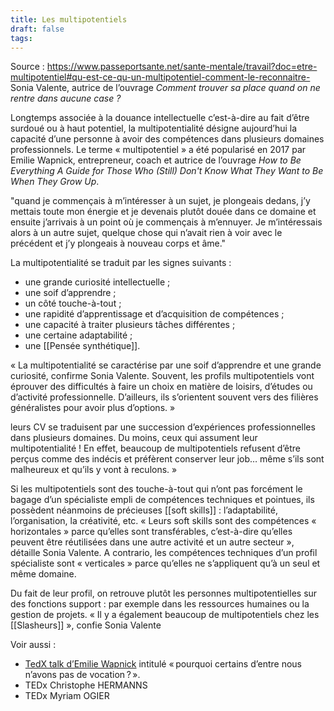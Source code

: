 ```yaml
---
title: Les multipotentiels
draft: false
tags:
---
```

Source : https://www.passeportsante.net/sante-mentale/travail?doc=etre-multipotentiel#qu-est-ce-qu-un-multipotentiel-comment-le-reconnaitre-
Sonia Valente, autrice de l’ouvrage _Comment trouver sa place quand on ne rentre dans aucune case ?_

Longtemps associée à la douance intellectuelle c’est-à-dire au fait d’être surdoué ou à haut potentiel, la multipotentialité désigne aujourd’hui la capacité d’une personne à avoir des compétences dans plusieurs domaines professionnels. Le terme « multipotentiel » a été popularisé en 2017 par Emilie Wapnick, entrepreneur, coach et autrice de l’ouvrage _How to Be Everything A Guide for Those Who (Still) Don't Know What They Want to Be When They Grow Up_.

"quand je commençais à m’intéresser à un sujet, je plongeais dedans, j’y mettais toute mon énergie et je devenais plutôt douée dans ce domaine et ensuite j’arrivais à un point où je commençais à m’ennuyer. Je m’intéressais alors à un autre sujet, quelque chose qui n’avait rien à voir avec le précédent et j’y plongeais à nouveau corps et âme."

La multipotentialité se traduit par les signes suivants :
-   une grande curiosité intellectuelle ;
-   une soif d’apprendre ;
-   un côté touche-à-tout ;
-   une rapidité d’apprentissage et d’acquisition de compétences ;
-   une capacité à traiter plusieurs tâches différentes ;
-   une certaine adaptabilité ;
-   une [[Pensée synthétique]].

« La multipotentialité se caractérise par une soif d’apprendre et une grande curiosité, confirme Sonia Valente. Souvent, les profils multipotentiels vont éprouver des difficultés à faire un choix en matière de loisirs, d’études ou d’activité professionnelle. D’ailleurs, ils s’orientent souvent vers des filières généralistes pour avoir plus d’options. »

leurs CV se traduisent par une succession d’expériences professionnelles dans plusieurs domaines. Du moins, ceux qui assument leur multipotentialité ! En effet, beaucoup de multipotentiels refusent d’être perçus comme des indécis et préfèrent conserver leur job… même s’ils sont malheureux et qu’ils y vont à reculons. »

Si les multipotentiels sont des touche-à-tout qui n’ont pas forcément le bagage d’un spécialiste empli de compétences techniques et pointues, ils possèdent néanmoins de précieuses [[soft skills]] : l’adaptabilité, l’organisation, la créativité, etc. « Leurs soft skills sont des compétences « horizontales » parce qu’elles sont transférables, c’est-à-dire qu’elles peuvent être réutilisées dans une autre activité et un autre secteur », détaille Sonia Valente. A contrario, les compétences techniques d’un profil spécialiste sont « verticales » parce qu’elles ne s’appliquent qu’à un seul et même domaine.

Du fait de leur profil, on retrouve plutôt les personnes multipotentielles sur des fonctions support : par exemple dans les ressources humaines ou la gestion de projets. « Il y a également beaucoup de multipotentiels chez les [[Slasheurs]] », confie Sonia Valente

Voir aussi :
- [TedX talk d’Emilie Wapnick](https://www.ted.com/talks/emilie_wapnick_why_some_of_us_don_t_have_one_true_calling) intitulé « pourquoi certains d’entre nous n’avons pas de vocation ? ».
- TEDx Christophe HERMANNS
- TEDx Myriam OGIER
